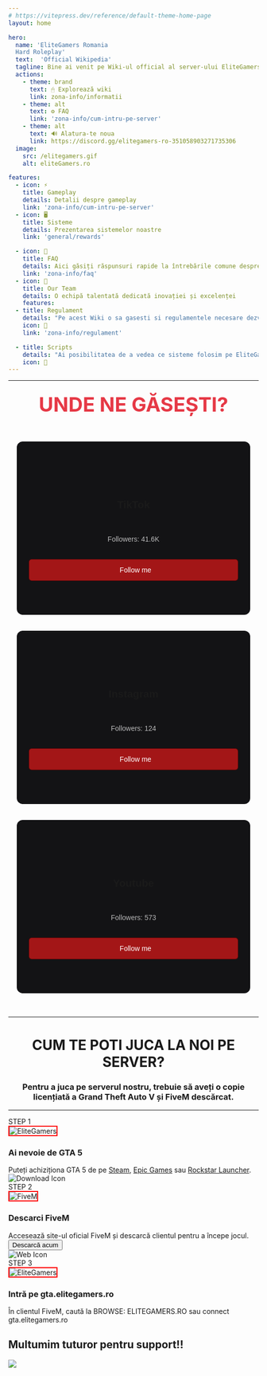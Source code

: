 ```yaml
---
# https://vitepress.dev/reference/default-theme-home-page
layout: home

hero:
  name: 'EliteGamers Romania
  Hard Roleplay'
  text:  'Official Wikipedia'
  tagline: Bine ai venit pe Wiki-ul official al server-ului EliteGamers RolePlay!
  actions:
    - theme: brand
      text: 🖱 Explorează wiki
      link: zona-info/informatii
    - theme: alt
      text: ⚙️ FAQ
      link: 'zona-info/cum-intru-pe-server'
    - theme: alt
      text: 🔊 Alatura-te noua
      link: https://discord.gg/elitegamers-ro-351058903271735306
  image:
    src: /elitegamers.gif
    alt: eliteGamers.ro

features:
  - icon: ⚡
    title: Gameplay
    details: Detalii despre gameplay
    link: 'zona-info/cum-intru-pe-server'
  - icon: 🖥️
    title: Sisteme
    details: Prezentarea sistemelor noastre
    link: 'general/rewards'

  - icon: 📖
    title: FAQ
    details: Aici găsiți răspunsuri rapide la întrebările comune despre serverul nostru FiveM, pentru a vă ajuta să vă bucurați de experiența de joc
    link: 'zona-info/faq'
  - icon: 🤝
    title: Our Team
    details: O echipă talentată dedicată inovației și excelenței
    features:
  - title: Regulament
    details: "Pe acest Wiki o sa gasesti si regulamentele necesare dezvoltarii tale."
    icon: 🎉
    link: 'zona-info/regulament'

  - title: Scripts
    details: "Ai posibilitatea de a vedea ce sisteme folosim pe EliteGamers RP Romania!"
    icon: 🔌
---
```



<!-- <style>
:root {
  --vp-home-hero-name-color: transparent;
  --vp-home-hero-name-background: -webkit-linear-gradient(120deg, #ab2e22 30%, #e82310);

  --vp-home-hero-image-background-image: linear-gradient(-45deg, #ab2e22 50%, #e82310 50%);
  --vp-home-hero-image-filter: blur(44px);
}

@media (min-width: 640px) {
  :root {
    --vp-home-hero-image-filter: blur(56px);
  }
}

@media (min-width: 960px) {
  :root {
    --vp-home-hero-image-filter: blur(68px);
  }
}
</style> -->

<style>
.VPFeatures .VPFeature {
  outline: 2px solid rgba(255, 0, 0, 0.6); /* Contur roșu semi-transparent */
  outline-offset: 1px;
  box-shadow: 0 0 1px rgba(255, 0, 0, 0.4); /* Efect glow inițial */
  border: none;
  transition: box-shadow 0.5s ease-in-out, outline 0.5s ease-in-out, opacity 0.5s ease-in-out, transform 0.5s ease-in-out;
  opacity: 0.8; /* Face elementul puțin transparent inițial */
}

.VPFeatures .VPFeature:hover {
  box-shadow: 0 0 10px rgba(255, 0, 0, 0.9); /* Crește efectul glow */
  outline: 1px solid rgba(255, 0, 0, 1); /* Contur mai intens */
  opacity: 1; /* Devine complet vizibil */
  transform: rotate(2deg); /* Se rotește ușor */
  background: linear-gradient(135deg, rgba(126, 9, 9, 0.45), rgb(240, 11, 11)); /* Efect de fundal pe hover */
}
</style>

<!-- 
<style>
/* Background global pentru întreaga pagină */
.VPHome {
  background: url('../public/backgroundwiki.png') no-repeat center center fixed;
  background-size: cover;
}

.VPHome {
  background: linear-gradient(45deg, rgba(0, 0, 0, 0.9), rgba(240, 5, 5, 0.38)); /* Gradient cu opacitate */
}

/* Asigură-te că restul conținutului e vizibil */
.VPHome * {
  color: white; /* Text alb pentru contrast */
}
</style> -->


<script setup>
import { onMounted } from 'vue'

onMounted(() => {
  const cards = Array.from(document.querySelectorAll(".card-section .card"))
  const cardsContainer = document.querySelector(".card-section")
  if (!cardsContainer) return

  cardsContainer.addEventListener("mousemove", (e) => {
    for (const card of cards) {
      const rect = card.getBoundingClientRect()
      const x = e.clientX - rect.left
      const y = e.clientY - rect.top
      card.style.setProperty("--mouse-x", `${x}px`)
      card.style.setProperty("--mouse-y", `${y}px`)
    }
  })
})
</script>

<style scoped>
@import url("https://fonts.googleapis.com/css2?family=Poppins:wght@300;400;500;600&display=swap");
@import url("https://cdnjs.cloudflare.com/ajax/libs/font-awesome/6.4.2/css/all.min.css");

.card-section {
  display: flex;
  flex-wrap: wrap;
  gap: 30px;
  justify-content: center;
  padding: 2rem 1rem;
  background: transparent;
  font-family: 'Poppins', sans-serif;
}

.card-section .card {
  min-width: 200px;
  height: 350px;
  flex: 1 1 250px;
  background-color: rgba(255, 255, 255, 0.12);
  border-radius: 12px;
  position: relative;
  overflow: hidden;
}

.card-section .card-content {
  position: absolute;
  inset: 1px;
  background-color: #131315;
  border-radius: inherit;
  display: flex;
  justify-content: center;
  align-items: center;
  flex-direction: column;
  gap: 18px;
  text-align: center;
  padding: 1rem;
}

.card-section .card-content > i {
  font-size: 3rem;
  color: rgba(255, 255, 255, 0.5);
}

.card-section .card-content > p,
.card-section .card-content > a {
  color: rgba(255, 255, 255, 0.7);
}

.card-section .card-content > a {
  width: 90%;
  padding: 0.8rem;
  background-color: rgba(201, 24, 24, 0.8); /* Fundal roșu */
  border: 1px solid rgba(65, 4, 4, 0.8); /* Border roșu */
  border-radius: 6px;
  display: flex;
  justify-content: center;
  align-items: center;
  gap: 8px;
  z-index: 10;
  text-decoration: none;
  color: white; /* Text alb */
  transition: all 0.2s ease;
}

.card-section .card:nth-child(1) {
  --color: 348 80% 60%; /* roșu */
}

.card-section .card:nth-child(2) {
  --color: 60 100% 50%; /* galben */
}

.card-section .card:nth-child(3) {
  --color: 0 100% 50%; /* roșu intens */
}

.card-section .card::before {
  content: "";
  position: absolute;
  width: 100%;
  height: 100%;
  top: 0;
  left: 0;
  background: radial-gradient(
    500px circle at var(--mouse-x) var(--mouse-y),
    hsl(var(--color) / 0.35),
    transparent 40%
  );
  border-radius: inherit;
  opacity: 0;
  z-index: 2;
}

.card-section:hover > .card::before {
  opacity: 1;
}

.card-section:hover > .card {
  background: radial-gradient(
    400px circle at var(--mouse-x) var(--mouse-y),
    hsl(var(--color) / 1),
    rgba(255, 255, 255, 0.12) 40%
  );
}
</style>
---

### <center><span style="color: #e63946; font-size: 2.5rem;">UNDE NE GĂSEȘTI?</span></center>

<div class="card-section">
  <div class="card">
    <div class="card-content">
      <i class="fa-brands fa-tiktok"></i>
      <h2>TikTok</h2>
      <p>Followers: <span>41.6K</span></p>
      <a href="https://www.tiktok.com/@elitegamers.ro" target="_blank">
        <i class="fa-solid fa-link"></i>
        <span>Follow me</span>
      </a>
    </div>
  </div>

  <div class="card">
    <div class="card-content">
      <i class="fa-brands fa-instagram"></i>
      <h2>Instagram</h2>
      <p>Followers: <span>124</span></p>
      <a href="https://www.instagram.com/elitegamers.ro/" target="_blank">
        <i class="fa-solid fa-link"></i>
        <span>Follow me</span>
      </a>
    </div>
  </div>

  <div class="card">
    <div class="card-content">
      <i class="fa-brands fa-youtube"></i>
      <h2>Youtube</h2>
      <p>Followers: <span>573</span></p>
      <a href="https://www.youtube.com/@elitegamers7873" target="_blank">
        <i class="fa-solid fa-link"></i>
        <span>Follow me</span>
      </a>
    </div>
  </div>
</div>

<!-- HOW TO PLAY -->

<!-- HOW TO PLAY -->

---
# <span><center>CUM TE POTI JUCA LA NOI PE SERVER?</center></span>
### <span><center>Pentru a juca pe serverul nostru, trebuie să aveți o copie licențiată a Grand Theft Auto V și FiveM descărcat.</center></span>
---

<div class="howtocard-container">
  <!-- Card 1: Ai nevoie de GTA 5 -->
  <div class="howtocard">
    <div class="corner-icon">
    </div>
    <div class="step">STEP 1</div>
    <img src="../public/cards/fivem3.jpg" alt="EliteGamers" style="border: 2px solid red;">
    <h3>Ai nevoie de GTA 5</h3>
    <div class="description">
      Puteți achiziționa GTA 5 de pe 
      <a href="https://store.steampowered.com/app/271590/Grand_Theft_Auto_V_Legacy/" target="_blank">Steam</a>, 
      <a href="https://store.epicgames.com/en-US/p/grand-theft-auto-v" target="_blank">Epic Games</a> sau 
      <a href="https://store.rockstargames.com/game/buy-gta-v" target="_blank">Rockstar Launcher</a>.
    </div>
  </div>

  <!-- Card 2: Descarci FiveM -->
  <div class="howtocard">
    <div class="corner-icon">
      <img src="../public/cards/fivem.png" alt="Download Icon" />
    </div>
    <div class="step">STEP 2</div>
    <img src="../public/cards/fivem.jpg" alt="FiveM" style="border: 2px solid red;">
    <h3>Descarci FiveM</h3>
    <div class="description">
      Accesează site-ul oficial FiveM și descarcă clientul pentru a începe jocul.
    </div>
    <div class="button-container">
      <a href="https://fivem.net/" target="_blank">
        <button>Descarcă acum</button>
      </a>
    </div>
  </div>

  <!-- Card 3: Intri pe elitegamers.ro -->
  <div class="howtocard">
    <div class="corner-icon">
      <img src="../public/cards/search.png" alt="Web Icon" />
    </div>
    <div class="step">STEP 3</div>
      <img src="../public/cards/fivem2.webp" alt="EliteGamers" style="border: 2px solid red;">
    <h3>Intră pe gta.elitegamers.ro</h3>
    <div class="description">
      În clientul FiveM, caută la BROWSE: ELITEGAMERS.RO sau connect gta.elitegamers.ro
    </div>
  </div>
</div>


<!-- --- CONTRIBUITORI --- -->
<div>

  <h2 text="center lg" my-5 font-bold>
    Multumim tuturor pentru support!!
  </h2>

  <a href="https://github.com/elitegamers-wiki/wiki-prod/graphs/contributors" flex justify-center>
    <img src="https://contrib.rocks/image?repo=elitegamers-wiki/wiki-prod" />

  </a>
</div>